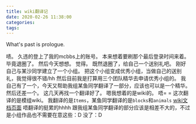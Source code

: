 ```yaml
---
title: wiki翻译记
date: 2020-02-26 11:38:00
categories: 
tags:
---
```

What's past is prologue.

<!--more-->

啧。
久违的登上了我的mcbbs上的账号。
本来想着要刷那个最后登录时间来着。
毕竟退圈了。
然后今天想想。
觉得。
既然退圈了，给自己一个送别礼吧。
刚好自己与某沙同学建立了一个小组。
把这个小组变成优秀小组，当做自己的送别礼，我觉得很不错/hh
然后目前我是打算用三个团队精华去申请优秀小组的。
我自己有了一个，今天又帮助我组某鱼同学翻译了一部分，应该也可以是一个精华。
然后还差一个。
这几天再找一个翻译好了。
嗯我想着的是wiki的。
唔= =
这次翻译的是模组wiki。
我翻译的是`Items`，某鱼同学翻译的是`blocks`和`animals`
[wiki文档页面][1]
唔翻译的挺累的hhhh
跟我组某鱼同学翻译的部分应该是相差不大的，不过是小组作品也不需要在意这些：D
没了：D


[1]: http://www.animaniamod.net/index.php/Main_Page